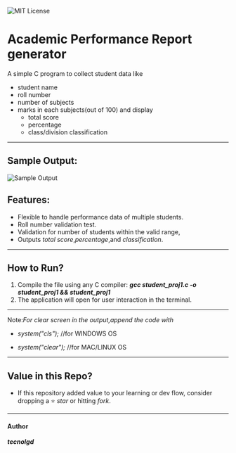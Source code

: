 ![MIT License](https://img.shields.io/github/license/tecnolgd/ACADEMIC-PERFORMANCE_GEN?style=flat)


# Academic Performance  Report generator


A simple C program to collect student data like 
* student name
* roll number
* number of subjects
* marks in each subjects(out of 100) 
and display
   * total score
   * percentage 
   * class/division classification
---
## Sample Output:

![Sample Output](output_screenshots/academic_report_output.png)


## Features:
* Flexible to handle performance data of multiple students.
* Roll number validation test.
* Validation for number of students  within the valid range,
* Outputs *total score*,*percentage*,and *classification*.
---

## How to Run?
1) Compile the file using any C compiler:
***gcc student_proj1.c -o student_proj1 && student_proj1***
2) The application will open for user interaction in the terminal.
---
Note:*For clear screen in the output,append the code with*

* *system("cls");*
//for WINDOWS OS

* *system("clear");*
//for MAC/LINUX OS  

---

## Value in this Repo?     
* If this repository added value to your learning or dev flow, consider dropping a ⭐ *star* or hitting *fork*.
---

#### Author
***tecnolgd***
